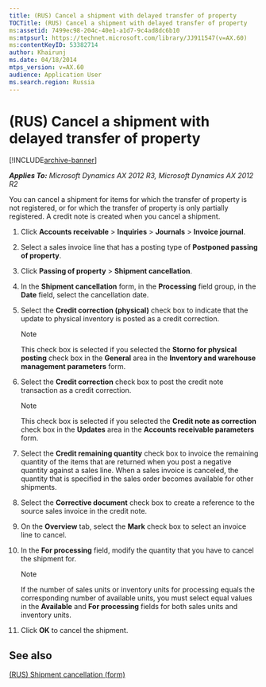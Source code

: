 ```yaml
---
title: (RUS) Cancel a shipment with delayed transfer of property
TOCTitle: (RUS) Cancel a shipment with delayed transfer of property
ms:assetid: 7499ec98-204c-40e1-a1d7-9c4ad8dc6b10
ms:mtpsurl: https://technet.microsoft.com/library/JJ911547(v=AX.60)
ms:contentKeyID: 53382714
author: Khairunj
ms.date: 04/18/2014
mtps_version: v=AX.60
audience: Application User
ms.search.region: Russia
---
```


# (RUS) Cancel a shipment with delayed transfer of property 


[!INCLUDE[archive-banner](includes/archive-banner.md)]


_**Applies To:** Microsoft Dynamics AX 2012 R3, Microsoft Dynamics AX 2012 R2_

You can cancel a shipment for items for which the transfer of property is not registered, or for which the transfer of property is only partially registered. A credit note is created when you cancel a shipment.

1.  Click **Accounts receivable** \> **Inquiries** \> **Journals** \> **Invoice journal**.

2.  Select a sales invoice line that has a posting type of **Postponed passing of property**.

3.  Click **Passing of property** \> **Shipment cancellation**.

4.  In the **Shipment cancellation** form, in the **Processing** field group, in the **Date** field, select the cancellation date.

5.  Select the **Credit correction (physical)** check box to indicate that the update to physical inventory is posted as a credit correction.
    

    > [!NOTE]
    > <P>This check box is selected if you selected the <STRONG>Storno for physical posting</STRONG> check box in the <STRONG>General</STRONG> area in the <STRONG>Inventory and warehouse management parameters</STRONG> form.</P>



6.  Select the **Credit correction** check box to post the credit note transaction as a credit correction.
    

    > [!NOTE]
    > <P>This check box is selected if you selected the <STRONG>Credit note as correction</STRONG> check box in the <STRONG>Updates</STRONG> area in the <STRONG>Accounts receivable parameters</STRONG> form.</P>



7.  Select the **Credit remaining quantity** check box to invoice the remaining quantity of the items that are returned when you post a negative quantity against a sales line. When a sales invoice is canceled, the quantity that is specified in the sales order becomes available for other shipments.

8.  Select the **Corrective document** check box to create a reference to the source sales invoice in the credit note.

9.  On the **Overview** tab, select the **Mark** check box to select an invoice line to cancel.

10. In the **For processing** field, modify the quantity that you have to cancel the shipment for.
    

    > [!NOTE]
    > <P>If the number of sales units or inventory units for processing equals the corresponding number of available units, you must select equal values in the <STRONG>Available</STRONG> and <STRONG>For processing</STRONG> fields for both sales units and inventory units.</P>



11. Click **OK** to cancel the shipment.

## See also

[(RUS) Shipment cancellation (form)](https://technet.microsoft.com/library/jj923572\(v=ax.60\))

  


